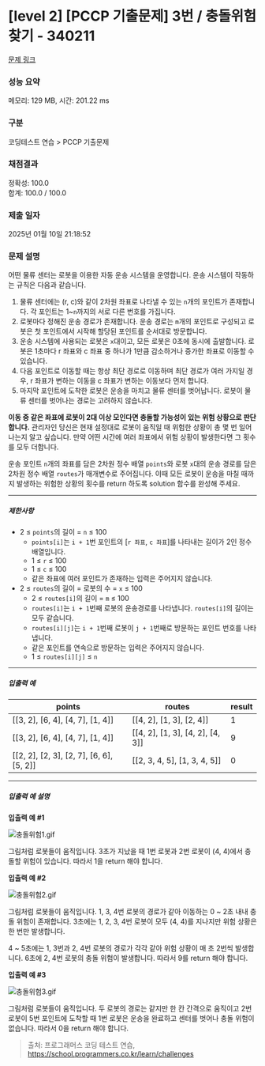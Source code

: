 # [level 2] [PCCP 기출문제] 3번 / 충돌위험 찾기 - 340211 

[문제 링크](https://school.programmers.co.kr/learn/courses/30/lessons/340211#) 

### 성능 요약

메모리: 129 MB, 시간: 201.22 ms

### 구분

코딩테스트 연습 > PCCP 기출문제

### 채점결과

정확성: 100.0<br/>합계: 100.0 / 100.0

### 제출 일자

2025년 01월 10일 21:18:52

### 문제 설명

<p>어떤 물류 센터는 로봇을 이용한 자동 운송 시스템을 운영합니다. 운송 시스템이 작동하는 규칙은 다음과 같습니다.</p>

<ol>
<li>물류 센터에는 (r, c)와 같이 2차원 좌표로 나타낼 수 있는 <code>n</code>개의 포인트가 존재합니다. 각 포인트는 1~<code>n</code>까지의 서로 다른 번호를 가집니다.</li>
<li>로봇마다 정해진 운송 경로가 존재합니다. 운송 경로는 <code>m</code>개의 포인트로 구성되고 로봇은 첫 포인트에서 시작해 할당된 포인트를 순서대로 방문합니다.</li>
<li>운송 시스템에 사용되는 로봇은 <code>x</code>대이고, 모든 로봇은 0초에 동시에 출발합니다. 로봇은 1초마다 r 좌표와 c 좌표 중 하나가 1만큼 감소하거나 증가한 좌표로 이동할 수 있습니다.</li>
<li>다음 포인트로 이동할 때는 항상 최단 경로로 이동하며 최단 경로가 여러 가지일 경우, r 좌표가 변하는 이동을 c 좌표가 변하는 이동보다 먼저 합니다.</li>
<li>마지막 포인트에 도착한 로봇은 운송을 마치고 물류 센터를 벗어납니다. 로봇이 물류 센터를 벗어나는 경로는 고려하지 않습니다.</li>
</ol>

<p><strong>이동 중 같은 좌표에 로봇이 2대 이상 모인다면 충돌할 가능성이 있는 위험 상황으로 판단합니다.</strong> 관리자인 당신은 현재 설정대로 로봇이 움직일 때 위험한 상황이 총 몇 번 일어나는지 알고 싶습니다. 만약 어떤 시간에 여러 좌표에서 위험 상황이 발생한다면 그 횟수를 모두 더합니다. </p>

<p>운송 포인트 <code>n</code>개의 좌표를 담은 2차원 정수 배열 <code>points</code>와 로봇 <code>x</code>대의 운송 경로를 담은 2차원 정수 배열 <code>routes</code>가 매개변수로 주어집니다. 이때 모든 로봇이 운송을 마칠 때까지 발생하는 위험한 상황의 횟수를 return 하도록 solution 함수를 완성해 주세요.</p>

<hr>

<h5>제한사항</h5>

<ul>
<li>2 ≤ <code>points</code>의 길이 = <code>n</code> ≤ 100

<ul>
<li><code>points[i]</code>는 <code>i + 1</code>번 포인트의 [<code>r 좌표</code>, <code>c 좌표</code>]를 나타내는 길이가 2인 정수 배열입니다.</li>
<li>1 ≤ <code>r</code> ≤ 100</li>
<li>1 ≤ <code>c</code> ≤ 100</li>
<li>같은 좌표에 여러 포인트가 존재하는 입력은 주어지지 않습니다.</li>
</ul></li>
<li>2 ≤ <code>routes</code>의 길이 = 로봇의 수 = <code>x</code> ≤ 100

<ul>
<li>2 ≤ <code>routes[i]</code>의 길이 = <code>m</code> ≤ 100</li>
<li><code>routes[i]</code>는 <code>i + 1</code>번째 로봇의 운송경로를 나타냅니다. <code>routes[i]</code>의 길이는 모두 같습니다.</li>
<li><code>routes[i][j]</code>는 <code>i + 1</code>번째 로봇이 <code>j + 1</code>번째로 방문하는 포인트 번호를 나타냅니다.</li>
<li>같은 포인트를 연속으로 방문하는 입력은 주어지지 않습니다.</li>
<li>1 ≤ <code>routes[i][j]</code> ≤ <code>n</code></li>
</ul></li>
</ul>

<hr>

<h5>입출력 예</h5>
<table class="table">
        <thead><tr>
<th>points</th>
<th>routes</th>
<th>result</th>
</tr>
</thead>
        <tbody><tr>
<td>[[3, 2], [6, 4], [4, 7], [1, 4]]</td>
<td>[[4, 2], [1, 3], [2, 4]]</td>
<td>1</td>
</tr>
<tr>
<td>[[3, 2], [6, 4], [4, 7], [1, 4]]</td>
<td>[[4, 2], [1, 3], [4, 2], [4, 3]]</td>
<td>9</td>
</tr>
<tr>
<td>[[2, 2], [2, 3], [2, 7], [6, 6], [5, 2]]</td>
<td>[[2, 3, 4, 5], [1, 3, 4, 5]]</td>
<td>0</td>
</tr>
</tbody>
      </table>
<hr>

<h5>입출력 예 설명</h5>

<p><strong>입출력 예 #1</strong></p>

<p><img src="https://grepp-programmers.s3.ap-northeast-2.amazonaws.com/files/production/43dea513-36b0-493b-bb52-ac5d9dc49bf4/%E1%84%8E%E1%85%AE%E1%86%BC%E1%84%83%E1%85%A9%E1%86%AF%E1%84%8B%E1%85%B1%E1%84%92%E1%85%A5%E1%86%B71.gif" title="" alt="충돌위험1.gif"></p>

<p>그림처럼 로봇들이 움직입니다. 3초가 지났을 때 1번 로봇과 2번 로봇이 (4, 4)에서 충돌할 위험이 있습니다. 따라서 1을 return 해야 합니다.</p>

<p><strong>입출력 예 #2</strong></p>

<p><img src="https://grepp-programmers.s3.ap-northeast-2.amazonaws.com/files/production/b1b127d3-679b-4d54-ac3f-1e3131e7a6fa/%E1%84%8E%E1%85%AE%E1%86%BC%E1%84%83%E1%85%A9%E1%86%AF%E1%84%8B%E1%85%B1%E1%84%92%E1%85%A5%E1%86%B72.gif" title="" alt="충돌위험2.gif"></p>

<p>그림처럼 로봇들이 움직입니다. 1, 3, 4번 로봇의 경로가 같아 이동하는 0 ~ 2초 내내 충돌 위험이 존재합니다. 3초에는 1, 2, 3, 4번 로봇이 모두 (4, 4)를 지나지만 위험 상황은 한 번만 발생합니다. </p>

<p>4 ~ 5초에는 1, 3번과 2, 4번 로봇의 경로가 각각 같아 위험 상황이 매 초 2번씩 발생합니다. 6초에 2, 4번 로봇의 충돌 위험이 발생합니다. 따라서 9를 return 해야 합니다.</p>

<p><strong>입출력 예 #3</strong></p>

<p><img src="https://grepp-programmers.s3.ap-northeast-2.amazonaws.com/files/production/eb0fe259-fe92-44fc-bddb-c55afac4e12f/%E1%84%8E%E1%85%AE%E1%86%BC%E1%84%83%E1%85%A9%E1%86%AF%E1%84%8B%E1%85%B1%E1%84%92%E1%85%A5%E1%86%B73.gif" title="" alt="충돌위험3.gif"></p>

<p>그림처럼 로봇들이 움직입니다. 두 로봇의 경로는 같지만 한 칸 간격으로 움직이고 2번 로봇이 5번 포인트에 도착할 때 1번 로봇은 운송을 완료하고 센터를 벗어나 충돌 위험이 없습니다. 따라서 0을 return 해야 합니다.</p>


> 출처: 프로그래머스 코딩 테스트 연습, https://school.programmers.co.kr/learn/challenges